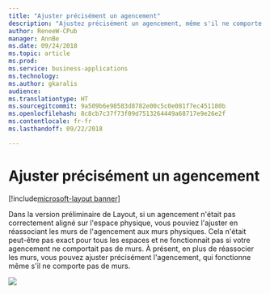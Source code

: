 ```yaml
---
title: "Ajuster précisément un agencement"
description: "Ajustez précisément un agencement, même s'il ne comporte pas de murs."
author: ReneeW-CPub
manager: AnnBe
ms.date: 09/24/2018
ms.topic: article
ms.prod: 
ms.service: business-applications
ms.technology: 
ms.author: gkaralis
audience: 
ms.translationtype: HT
ms.sourcegitcommit: 9a509b6e98583d8782e00c5c0e081f7ec451180b
ms.openlocfilehash: 8c8cb7c37f73f09d7513264449a68717e9e26e2f
ms.contentlocale: fr-fr
ms.lasthandoff: 09/22/2018

---
```


# <a name="precisely-adjust-a-layout"></a>Ajuster précisément un agencement

[!include[microsoft-layout banner](../includes/microsoft-layout.md)]

Dans la version préliminaire de Layout, si un agencement n'était pas correctement aligné sur l'espace physique, vous pouviez l'ajuster en réassociant les murs de l'agencement aux murs physiques. Cela n'était peut-être pas exact pour tous les espaces et ne fonctionnait pas si votre agencement ne comportait pas de murs. À présent, en plus de réassocier les murs, vous pouvez ajuster précisément l'agencement, qui fonctionne même s'il ne comporte pas de murs.

![](media/0dc5fbc2667a5c8ab301fd2be37cd53e.jpg)

